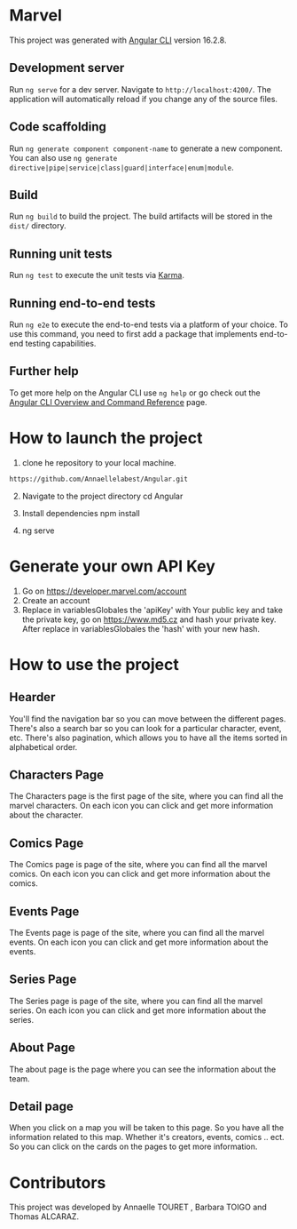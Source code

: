 # Marvel

This project was generated with [Angular CLI](https://github.com/angular/angular-cli) version 16.2.8.

## Development server

Run `ng serve` for a dev server. Navigate to `http://localhost:4200/`. The application will automatically reload if you change any of the source files.

## Code scaffolding

Run `ng generate component component-name` to generate a new component. You can also use `ng generate directive|pipe|service|class|guard|interface|enum|module`.

## Build

Run `ng build` to build the project. The build artifacts will be stored in the `dist/` directory.

## Running unit tests

Run `ng test` to execute the unit tests via [Karma](https://karma-runner.github.io).

## Running end-to-end tests

Run `ng e2e` to execute the end-to-end tests via a platform of your choice. To use this command, you need to first add a package that implements end-to-end testing capabilities.

## Further help

To get more help on the Angular CLI use `ng help` or go check out the [Angular CLI Overview and Command Reference](https://angular.io/cli) page.

# How to launch the project 

1. clone he repository to your local machine.
 ```bash
https://github.com/Annaellelabest/Angular.git   
```
 2. Navigate to the project directory 
 cd Angular

 3. Install dependencies
 npm install

 4. ng serve

 # Generate your own API Key
 1. Go on https://developer.marvel.com/account
 2. Create an account
 3. Replace in variablesGlobales the 'apiKey' with Your public key 
 and take the private key, go on https://www.md5.cz and hash your private key.
 After replace in variablesGlobales the 'hash' with your new hash.

# How to use the project

## Hearder
You'll find the navigation bar so you can move between the different pages.
There's also a search bar so you can look for a particular character, event, etc.
There's also pagination, which allows you to have all the items sorted in alphabetical order.

## Characters Page
The Characters page is the first page of the site, where you can find all the marvel characters.
On each icon you can click and get more information about the character.

## Comics Page
The Comics page is page of the site, where you can find all the marvel comics.
On each icon you can click and get more information about the comics.


## Events Page
The Events page is page of the site, where you can find all the marvel events.
On each icon you can click and get more information about the events.


## Series Page
The Series page is page of the site, where you can find all the marvel series.
On each icon you can click and get more information about the series.


## About Page
The about page is the page where you can see the information about the team.

## Detail page 
When you click on a map you will be taken to this page.
So you have all the information related to this map. Whether it's creators, events, comics .. ect.
So you can click on the cards on the pages to get more information.

 # Contributors
 This project was developed by Annaelle TOURET , Barbara TOIGO and Thomas ALCARAZ.
